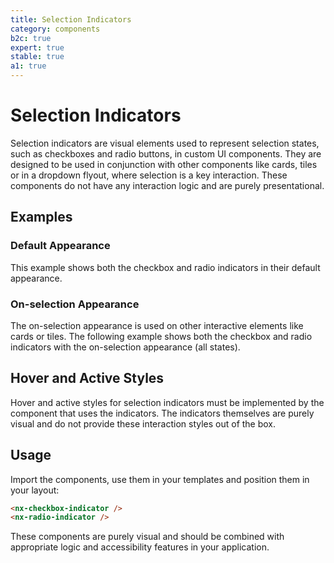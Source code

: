 ```yaml
---
title: Selection Indicators
category: components
b2c: true
expert: true
stable: true
a1: true
---
```


# Selection Indicators

Selection indicators are visual elements used to represent selection states, such as checkboxes and radio buttons, in custom UI components. They are designed to be used in conjunction with other components like cards, tiles or in a dropdown flyout, where selection is a key interaction. These components do not have any interaction logic and are purely presentational.


## Examples

### Default Appearance

This example shows both the checkbox and radio indicators in their default appearance.

<!-- example(selection-indicator-default) -->

### On-selection Appearance

The on-selection appearance is used on other interactive elements like cards or tiles.
The following example shows both the checkbox and radio indicators with the on-selection appearance (all states).

<!-- example(selection-indicator-on-selection) -->


## Hover and Active Styles

Hover and active styles for selection indicators must be implemented by the component that uses the indicators. The indicators themselves are purely visual and do not provide these interaction styles out of the box.

## Usage

Import the components, use them in your templates and position them in your layout:

```html
<nx-checkbox-indicator />
<nx-radio-indicator />
```

These components are purely visual and should be combined with appropriate logic and accessibility features in your application.
